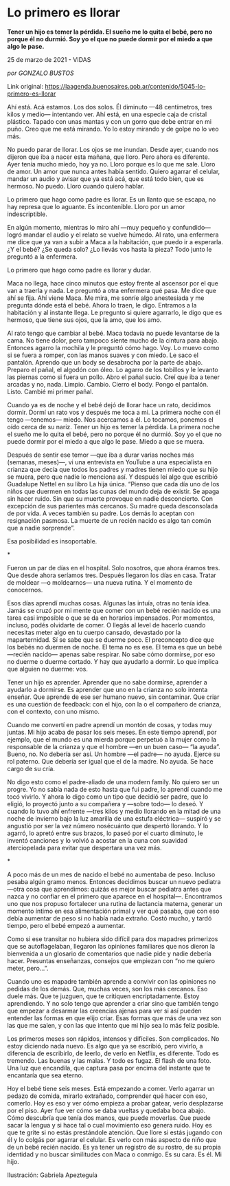 # Lo primero es llorar

**Tener un hijo es temer la pérdida. El sueño me lo quita el bebé, pero no porque él no durmió. Soy yo el que no puede dormir por el miedo a que algo le pase.**

25 de marzo de 2021 - VIDAS

_por GONZALO BUSTOS_

Link original: https://laagenda.buenosaires.gob.ar/contenido/5045-lo-primero-es-llorar



Ahí está. Acá estamos. Los dos solos. Él diminuto —48 centímetros, tres kilos y medio— intentando ver. Ahí está, en una especie caja de cristal plástico. Tapado con unas mantas y con un gorro que debe entrar en mi puño. Creo que me está mirando. Yo lo estoy mirando y de golpe no lo veo más.




No puedo parar de llorar. Los ojos se me inundan. Desde ayer, cuando nos dijeron que iba a nacer esta mañana, que lloro. Pero ahora es diferente. Ayer tenía mucho miedo, hoy ya no. Lloro porque es lo que me sale. Lloro de amor. Un amor que nunca antes había sentido. Quiero agarrar el celular, mandar un audio y avisar que ya está acá, que está todo bien, que es hermoso. No puedo. Lloro cuando quiero hablar.




Lo primero que hago como padre es llorar. Es un llanto que se escapa, no hay represa que lo aguante. Es incontenible. Lloro por un amor indescriptible.




En algún momento, mientras lo miro ahí —muy pequeño y confundido— logró mandar el audio y el relato se vuelve húmedo. Al rato, una enfermera me dice que ya van a subir a Maca a la habitación, que puedo ir a esperarla. ¿Y el bebé? ¿Se queda solo? ¿Lo llevás vos hasta la pieza? Todo junto le preguntó a la enfermera.




Lo primero que hago como padre es llorar y dudar.




Maca no llega, hace cinco minutos que estoy frente al ascensor por el que van a traerla y nada. Le preguntó a otra enfermera qué pasa. Me dice que ahí se fija. Ahí viene Maca. Me mira, me sonríe algo anestesiada y me pregunta dónde está el bebé. Ahora lo traen, le digo. Entramos a la habitación y al instante llega. Le pregunto si quiere agarrarlo, le digo que es hermoso, que tiene sus ojos, que la amo, que los amo.




Al rato tengo que cambiar al bebé. Maca todavía no puede levantarse de la cama. No tiene dolor, pero tampoco siente mucho de la cintura para abajo. Entonces agarro la mochila y le preguntó cómo hago. Voy. Lo muevo como si se fuera a romper, con las manos suaves y con miedo. Le saco el pantalón. Aprendo que un body se desabrocha por la parte de abajo. Preparo el pañal, el algodón con óleo. Lo agarro de los tobillos y le levanto las piernas como si fuera un pollo. Abro el pañal sucio. Creí que iba a tener arcadas y no, nada. Limpio. Cambio. Cierro el body. Pongo el pantalón. Listo. Cambié mi primer pañal.




Cuando ya es de noche y el bebé dejó de llorar hace un rato, decidimos dormir. Dormí un rato vos y después me toca a mi. La primera noche con él tengo —tenemos— miedo. Nos acercamos a él. Lo tocamos, ponemos el oído cerca de su nariz. Tener un hijo es temer la pérdida. La primera noche el sueño me lo quita el bebé, pero no porque él no durmió. Soy yo el que no puede dormir por el miedo a que algo le pase. Miedo a que se muera.




Después de sentir ese temor —que iba a durar varias noches más (semanas, meses)—, vi una entrevista en YouTube a una especialista en crianza que decía que todos los padres y madres tienen miedo que su hijo se muera, pero que nadie lo menciona así. Y después leí algo que escribió Guadalupe Nettel en su libro La hija única. “Pienso que cada día uno de los niños que duermen en todas las cunas del mundo deja de existir. Se apaga sin hacer ruido. Sin que su muerte provoque en nadie desconcierto. Con excepción de sus parientes más cercanos. Su madre queda desconsolada de por vida. A veces también su padre. Los demás lo aceptan con resignación pasmosa. La muerte de un recién nacido es algo tan común que a nadie sorprende”.




Esa posibilidad es insoportable.




\*




Fueron un par de días en el hospital. Solo nosotros, que ahora éramos tres. Que desde ahora seríamos tres. Después llegaron los días en casa. Tratar de moldear —o moldearnos— una nueva rutina. Y el momento de conocernos.




Esos días aprendí muchas cosas. Algunas las intuía, otras no tenía idea. Jamás se cruzó por mi mente que comer con un bebé recién nacido es una tarea casi imposible o que se da en horarios impensados. Por momentos, incluso, podés olvidarte de comer. O llegás al level de hacerlo cuando necesitas meter algo en tu cuerpo cansado, devastado por la maparternidad. Sí se sabe que se duerme poco. El preconcepto dice que los bebés no duermen de noche. El tema no es ese. El tema es que un bebé —recién nacido— apenas sabe respirar. No sabe cómo dormirse, por eso no duerme o duerme cortado. Y hay que ayudarlo a dormir. Lo que implica que alguien no duerme: vos.




Tener un hijo es aprender. Aprender que no sabe dormirse, aprender a ayudarlo a dormirse. Es aprender que uno en la crianza no solo intenta enseñar. Que aprende de ese ser humano nuevo, sin contaminar. Que criar es una cuestión de feedback: con el hijo, con la o el compañero de crianza, con el contexto, con uno mismo.




Cuando me convertí en padre aprendí un montón de cosas, y todas muy juntas. Mi hijo acaba de pasar los seis meses. En este tiempo aprendí, por ejemplo, que el mundo es una mierda porque perpetuó a la mujer como la responsable de la crianza y que el hombre —en un buen caso— “la ayuda”. Bueno, no. No debería ser así. Un hombre —el padre— no ayuda. Ejerce su rol paterno. Que debería ser igual que el de la madre. No ayuda. Se hace cargo de su cría.




No digo esto como el padre-aliado de una modern family. No quiero ser un progre. Yo no sabía nada de esto hasta que fui padre, lo aprendí cuando me tocó vivirlo. Y ahora lo digo como un tipo que decidió ser padre, que lo eligió, lo proyectó junto a su compañera y —sobre todo— lo deseó. Y cuando lo tuvo ahí enfrente —tres kilos y medio llorando en la mitad de una noche de invierno bajo la luz amarilla de una estufa eléctrica— suspiró y se angustió por ser la vez número nosécuánto que despertó llorando. Y lo agarró, lo apretó entre sus brazos, lo paseó por el cuarto diminuto, le inventó canciones y lo volvió a acostar en la cuna con suavidad aterciopelada para evitar que despertara una vez más.




\*




A poco más de un mes de nacido el bebé no aumentaba de peso. Incluso pesaba algún gramo menos. Entonces decidimos buscar un nuevo pediatra —otra cosa que aprendimos: quizás es mejor buscar pediatra antes que nazca y no confiar en el primero que aparece en el hospital—. Encontramos uno que nos propuso fortalecer una rutina de lactancia materna, generar un momento íntimo en esa alimentación primal y ver qué pasaba, que con eso debía aumentar de peso si no había nada extraño. Costó mucho, y tardó tiempo, pero el bebé empezó a aumentar.




Como si ese transitar no hubiera sido difícil para dos mapadres primerizos que se autoflagelaban, llegaron las opiniones familiares que nos dieron la bienvenida a un glosario de comentarios que nadie pide y nadie debería hacer. Presuntas enseñanzas, consejos que empiezan con “no me quiero meter, pero…”.




Cuando uno es mapadre también aprende a convivir con las opiniones no pedidas de los demás. Que, muchas veces, son los más cercanos. Eso duele más. Que te juzguen, que te critiquen encriptadamente. Estoy aprendiendo. Y no solo tengo que aprender a criar sino que también tengo que empezar a desarmar las creencias ajenas para ver si así pueden entender las formas en que elijo criar. Esas formas que más de una vez son las que me salen, y con las que intento que mi hijo sea lo más feliz posible.




Los primeros meses son rápidos, intensos y difíciles. Son complicados. No estoy diciendo nada nuevo. Es algo que ya se escribió, pero vivirlo, a diferencia de escribirlo, de leerlo, de verlo en Netflix, es diferente. Todo es tremendo. Las buenas y las malas. Y todo es fugaz. El flash de una foto. Una luz que encandila, que captura pasa por encima del instante que te encantaría que sea eterno.




Hoy el bebé tiene seis meses. Está empezando a comer. Verlo agarrar un pedazo de comida, mirarlo extrañado, comprender qué hacer con eso, comerlo. Hoy es eso y ver cómo empieza a probar gatear, verlo desplazarse por el piso. Ayer fue ver cómo se daba vueltas y quedaba boca abajo. Cómo descubría que tenía dos manos, que puede moverlas. Que puede sacar la lengua y si hace tal o cual movimiento eso genera ruido. Hoy es que te grite si no estás prestándole atención. Que llore si estás jugando con él y lo colgás por agarrar el celular. Es verlo con más aspecto de niño que de un bebé recién nacido. Es ya tener un registro de su rostro, de su propia identidad y no buscar similitudes con Maca o conmigo. Es su cara. Es él. Mi hijo.




Ilustración: Gabriela Apezteguía



